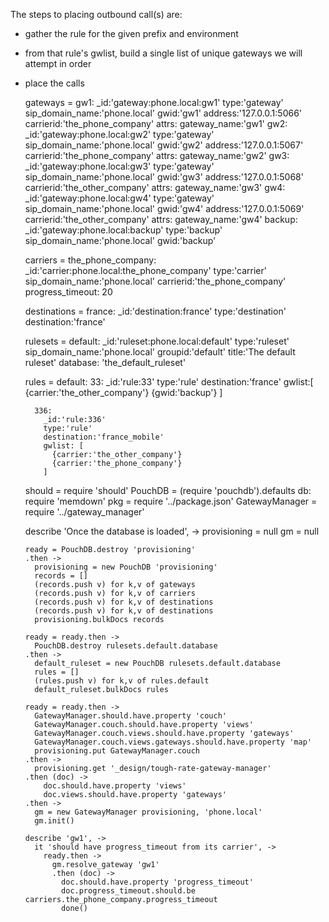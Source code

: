 The steps to placing outbound call(s) are:
- gather the rule for the given prefix and environment
- from that rule's gwlist, build a single list of unique gateways we will attempt in order
- place the calls

    gateways =
      gw1:
        _id:'gateway:phone.local:gw1'
        type:'gateway'
        sip_domain_name:'phone.local'
        gwid:'gw1'
        address:'127.0.0.1:5066'
        carrierid:'the_phone_company'
        attrs:
          gateway_name:'gw1'
      gw2:
        _id:'gateway:phone.local:gw2'
        type:'gateway'
        sip_domain_name:'phone.local'
        gwid:'gw2'
        address:'127.0.0.1:5067'
        carrierid:'the_phone_company'
        attrs:
          gateway_name:'gw2'
      gw3:
        _id:'gateway:phone.local:gw3'
        type:'gateway'
        sip_domain_name:'phone.local'
        gwid:'gw3'
        address:'127.0.0.1:5068'
        carrierid:'the_other_company'
        attrs:
          gateway_name:'gw3'
      gw4:
        _id:'gateway:phone.local:gw4'
        type:'gateway'
        sip_domain_name:'phone.local'
        gwid:'gw4'
        address:'127.0.0.1:5069'
        carrierid:'the_other_company'
        attrs:
          gateway_name:'gw4'
      backup:
        _id:'gateway:phone.local:backup'
        type:'backup'
        sip_domain_name:'phone.local'
        gwid:'backup'

    carriers =
      the_phone_company:
        _id:'carrier:phone.local:the_phone_company'
        type:'carrier'
        sip_domain_name:'phone.local'
        carrierid:'the_phone_company'
        progress_timeout: 20

    destinations =
      france:
        _id:'destination:france'
        type:'destination'
        destination:'france'

    rulesets =
      default:
        _id:'ruleset:phone.local:default'
        type:'ruleset'
        sip_domain_name:'phone.local'
        groupid:'default'
        title:'The default ruleset'
        database: 'the_default_ruleset'

    rules =
      default:
        33:
          _id:'rule:33'
          type:'rule'
          destination:'france'
          gwlist:[
            {carrier:'the_other_company'}
            {gwid:'backup'}
          ]

        336:
          _id:'rule:336'
          type:'rule'
          destination:'france_mobile'
          gwlist: [
            {carrier:'the_other_company'}
            {carrier:'the_phone_company'}
          ]

    should = require 'should'
    PouchDB = (require 'pouchdb').defaults db: require 'memdown'
    pkg = require '../package.json'
    GatewayManager = require '../gateway_manager'

    describe 'Once the database is loaded', ->
      provisioning = null
      gm = null

      ready = PouchDB.destroy 'provisioning'
      .then ->
        provisioning = new PouchDB 'provisioning'
        records = []
        (records.push v) for k,v of gateways
        (records.push v) for k,v of carriers
        (records.push v) for k,v of destinations
        (records.push v) for k,v of destinations
        provisioning.bulkDocs records

      ready = ready.then ->
        PouchDB.destroy rulesets.default.database
      .then ->
        default_ruleset = new PouchDB rulesets.default.database
        rules = []
        (rules.push v) for k,v of rules.default
        default_ruleset.bulkDocs rules

      ready = ready.then ->
        GatewayManager.should.have.property 'couch'
        GatewayManager.couch.should.have.property 'views'
        GatewayManager.couch.views.should.have.property 'gateways'
        GatewayManager.couch.views.gateways.should.have.property 'map'
        provisioning.put GatewayManager.couch
      .then ->
        provisioning.get '_design/tough-rate-gateway-manager'
      .then (doc) ->
          doc.should.have.property 'views'
          doc.views.should.have.property 'gateways'
      .then ->
        gm = new GatewayManager provisioning, 'phone.local'
        gm.init()

      describe 'gw1', ->
        it 'should have progress_timeout from its carrier', ->
          ready.then ->
            gm.resolve_gateway 'gw1'
            .then (doc) ->
              doc.should.have.property 'progress_timeout'
              doc.progress_timeout.should.be carriers.the_phone_company.progress_timeout
              done()
